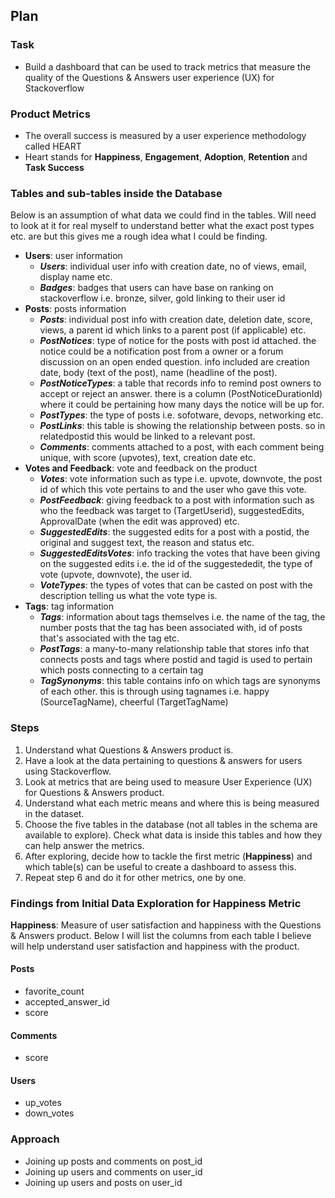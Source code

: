 ## Plan

### Task
* Build a dashboard that can be used to track metrics that measure the quality of the Questions & Answers user experience (UX) for Stackoverflow

### Product Metrics
* The overall success is measured by a user experience methodology called HEART
* Heart stands for **Happiness**, **Engagement**, **Adoption**, **Retention** and **Task Success**

### Tables and sub-tables inside the Database
Below is an assumption of what data we could find in the tables. Will need to look at it for real myself to understand better what the exact post types etc. are but this gives me a rough idea what I could be finding.
* **Users**: user information
    * ***Users***: individual user info with creation date, no of views, email, display name etc.
    * ***Badges***: badges that users can have base on ranking on stackoverflow i.e. bronze, silver, gold linking to their user id
* **Posts**: posts information 
    * ***Posts***: individual post info with creation date, deletion date, score, views, a parent id which links to a parent post (if applicable) etc.
    * ***PostNotices***: type of notice for the posts with post id attached. the notice could be a notification post from a owner or a forum discussion on an open ended question. info included are creation date, body (text of the post), name (headline of the post).
    * ***PostNoticeTypes***: a table that records info to remind post owners to accept or reject an answer. there is a column (PostNoticeDurationId) where it could be pertaining how many days the notice will be up for.
    * ***PostTypes***: the type of posts i.e. sofotware, devops, networking etc. 
    * ***PostLinks***: this table is showing the relationship between posts. so in relatedpostid this would be linked to a relevant post. 
    * ***Comments***: comments attached to a post, with each comment being unique, with score (upvotes), text, creation date etc.
* **Votes and Feedback**: vote and feedback on the product
    * ***Votes***: vote information such as type i.e. upvote, downvote, the post id of which this vote pertains to and the user who gave this vote.
    * ***PostFeedback***: giving feedback to a post with information such as who the feedback was target to (TargetUserid), suggestedEdits, ApprovalDate (when the edit was approved) etc.
    * ***SuggestedEdits***: the suggested edits for a post with a postid, the original and suggest text, the reason and status etc.
    * ***SuggestedEditsVotes***: info tracking the votes that have been giving on the suggested edits i.e. the id of the suggestededit, the type of vote (upvote, downvote), the user id.
    * ***VoteTypes***: the types of votes that can be casted on post with the description telling us what the vote type is.
* **Tags**: tag information
    * ***Tags***: information about tags themselves i.e. the name of the tag, the number posts that the tag has been associated with, id of posts that's associated with the tag etc.
    * ***PostTags***: a many-to-many relationship table that stores info that connects posts and tags where postid and tagid is used to pertain which posts connecting to a certain tag
    * ***TagSynonyms***: this table contains info on which tags are synonyms of each other. this is through using tagnames i.e. happy (SourceTagName), cheerful (TargetTagName)

### Steps
1. Understand what Questions & Answers product is.
2. Have a look at the data pertaining to questions & answers for users using Stackoverflow.
3. Look at metrics that are being used to measure User Experience (UX) for Questions & Answers product.
4. Understand what each metric means and where this is being measured in the dataset.
5. Choose the five tables in the database (not all tables in the schema are available to explore). Check what data is inside this tables and how they can help answer the metrics.
6. After exploring, decide how to tackle the first metric (**Happiness**) and which table(s) can be useful to create a dashboard to assess this.
7. Repeat step 6 and do it for other metrics, one by one.

### Findings from Initial Data Exploration for Happiness Metric
**Happiness**: Measure of user satisfaction and happiness with the Questions & Answers product.
Below I will list the columns from each table I believe will help understand user satisfaction and happiness with the product.
#### Posts
* favorite_count
* accepted_answer_id
* score
#### Comments
* score
#### Users
* up_votes
* down_votes

### Approach
* Joining up posts and comments on post_id
* Joining up users and comments on user_id
* Joining up users and posts on user_id


